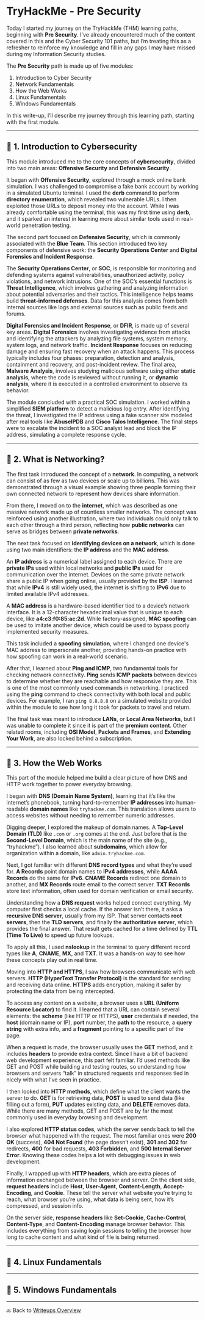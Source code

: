 # TryHackMe - Pre Security

Today I started my journey on the TryHackMe (THM) learning paths, beginning with **Pre Security**. I've already encountered much of the content covered in this and the Cyber Security 101 paths, but I’m treating this as a refresher to reinforce my knowledge and fill in any gaps I may have missed during my Information Security studies.

The **Pre Security** path is made up of five modules:
1. Introduction to Cyber Security
2. Network Fundamentals
3. How the Web Works
4. Linux Fundamentals
5. Windows Fundamentals

In this write-up, I’ll describe my journey through this learning path, starting with the first module.

---

## 📌 1. Introduction to Cybersecurity

This module introduced me to the core concepts of **cybersecurity**, divided into two main areas: **Offensive Security** and **Defensive Security**.

It began with **Offensive Security**, explored through a mock online bank simulation. I was challenged to compromise a fake bank account by working in a simulated Ubuntu terminal. I used the **derb** command to perform **directory enumeration**, which revealed two vulnerable URLs. I then exploited those URLs to deposit money into the account. While I was already comfortable using the terminal, this was my first time using **derb**, and it sparked an interest in learning more about similar tools used in real-world penetration testing.

The second part focused on **Defensive Security**, which is commonly associated with the **Blue Team**. This section introduced two key components of defensive work: the **Security Operations Center** and **Digital Forensics and Incident Response**.

The **Security Operations Center**, or **SOC**, is responsible for monitoring and defending systems against vulnerabilities, unauthorized activity, policy violations, and network intrusions. One of the SOC’s essential functions is **Threat Intelligence**, which involves gathering and analyzing information about potential adversaries and their tactics. This intelligence helps teams build **threat-informed defenses**. Data for this analysis comes from both internal sources like logs and external sources such as public feeds and forums.

**Digital Forensics and Incident Response**, or **DFIR**, is made up of several key areas. **Digital Forensics** involves investigating evidence from attacks and identifying the attackers by analyzing file systems, system memory, system logs, and network traffic. **Incident Response** focuses on reducing damage and ensuring fast recovery when an attack happens. This process typically includes four phases: preparation, detection and analysis, containment and recovery, and post-incident review. The final area, **Malware Analysis**, involves studying malicious software using either **static analysis**, where the code is reviewed without running it, or **dynamic analysis**, where it is executed in a controlled environment to observe its behavior.

The module concluded with a practical SOC simulation. I worked within a simplified **SIEM platform** to detect a malicious log entry. After identifying the threat, I investigated the IP address using a fake scanner site modeled after real tools like **AbuseIPDB** and **Cisco Talos Intelligence**. The final steps were to escalate the incident to a SOC analyst lead and block the IP address, simulating a complete response cycle.

---

## 📌 2. What is Networking?

The first task introduced the concept of a **network**. In computing, a network can consist of as few as two devices or scale up to billions. This was demonstrated through a visual example showing three people forming their own connected network to represent how devices share information.

From there, I moved on to the **internet**, which was described as one massive network made up of countless smaller networks. The concept was reinforced using another illustration, where two individuals could only talk to each other through a third person, reflecting how **public networks** can serve as bridges between **private networks**.

The next task focused on **identifying devices on a network**, which is done using two main identifiers: the **IP address** and the **MAC address**.

An **IP address** is a numerical label assigned to each device. There are **private IPs** used within local networks and **public IPs** used for communication over the internet. Devices on the same private network share a public IP when going online, usually provided by the **ISP**. I learned that while **IPv4** is still widely used, the internet is shifting to **IPv6** due to limited available IPv4 addresses.

A **MAC address** is a hardware-based identifier tied to a device’s network interface. It is a 12-character hexadecimal value that is unique to each device, like **a4\:c3\:f0:85\:ac:2d**. While factory-assigned, **MAC spoofing** can be used to imitate another device, which could be used to bypass poorly implemented security measures.

This task included a **spoofing simulation**, where I changed one device's MAC address to impersonate another, providing hands-on practice with how spoofing can work in a real-world scenario.

After that, I learned about **Ping and ICMP**, two fundamental tools for checking network connectivity. **Ping** sends **ICMP packets** between devices to determine whether they are reachable and how responsive they are. This is one of the most commonly used commands in networking. I practiced using the **ping** command to check connectivity with both local and public devices. For example, I ran `ping 8.8.8.8` on a simulated website provided within the module to see how long it took for packets to travel and return.

The final task was meant to introduce **LANs**, or **Local Area Networks**, but I was unable to complete it since it is part of the **premium content**. Other related rooms, including **OSI Model**, **Packets and Frames**, and **Extending Your Work**, are also locked behind a subscription.

---

## 📌 3. How the Web Works

This part of the module helped me build a clear picture of how DNS and HTTP work together to power everyday browsing.

I began with **DNS (Domain Name System)**, learning that it’s like the internet’s phonebook, turning hard-to-remember **IP addresses** into human-readable **domain names** like `tryhackme.com`. This translation allows users to access websites without needing to remember numeric addresses.

Digging deeper, I explored the makeup of domain names. A **Top-Level Domain (TLD)** like `.com` or `.org` comes at the end. Just before that is the **Second-Level Domain**, which is the main name of the site (e.g., “tryhackme”). I also learned about **subdomains**, which allow for organization within a domain, like `admin.tryhackme.com`.

Next, I got familiar with different **DNS record types** and what they’re used for. **A Records** point domain names to **IPv4 addresses**, while **AAAA Records** do the same for **IPv6**. **CNAME Records** redirect one domain to another, and **MX Records** route email to the correct server. **TXT Records** store text information, often used for domain verification or email security.

Understanding how a **DNS request** works helped connect everything. My computer first checks a local cache. If the answer isn’t there, it asks a **recursive DNS server**, usually from my ISP. That server contacts **root servers**, then the **TLD servers**, and finally the **authoritative server**, which provides the final answer. That result gets cached for a time defined by **TTL (Time To Live)** to speed up future lookups.

To apply all this, I used **nslookup** in the terminal to query different record types like **A**, **CNAME**, **MX**, and **TXT**. It was a hands-on way to see how these concepts play out in real time.

Moving into **HTTP and HTTPS**, I saw how browsers communicate with web servers. **HTTP (HyperText Transfer Protocol)** is the standard for sending and receiving data online. **HTTPS** adds encryption, making it safer by protecting the data from being intercepted.

To access any content on a website, a browser uses a **URL (Uniform Resource Locator)** to find it. I learned that a URL can contain several elements: the **scheme** (like HTTP or HTTPS), **user** credentials if needed, the **host** (domain name or IP), **port** number, the **path** to the resource, a **query string** with extra info, and a **fragment** pointing to a specific part of the page.

When a request is made, the browser usually uses the **GET** method, and it includes **headers** to provide extra context. Since I have a bit of backend web development experience, this part felt familiar. I’d used methods like GET and POST while building and testing routes, so understanding how browsers and servers “talk” in structured requests and responses tied in nicely with what I’ve seen in practice.

I then looked into **HTTP methods**, which define what the client wants the server to do. **GET** is for retrieving data, **POST** is used to send data (like filling out a form), **PUT** updates existing data, and **DELETE** removes data. While there are many methods, GET and POST are by far the most commonly used in everyday browsing and development.

I also explored **HTTP status codes**, which the server sends back to tell the browser what happened with the request. The most familiar ones were **200 OK** (success), **404 Not Found** (the page doesn’t exist), **301** and **302** for redirects, **400** for bad requests, **403 Forbidden**, and **500 Internal Server Error**. Knowing these codes helps a lot with debugging issues in web development.

Finally, I wrapped up with **HTTP headers**, which are extra pieces of information exchanged between the browser and server. On the client side, **request headers** include **Host**, **User-Agent**, **Content-Length**, **Accept-Encoding**, and **Cookie**. These tell the server what website you're trying to reach, what browser you’re using, what data is being sent, how it’s compressed, and session info.

On the server side, **response headers** like **Set-Cookie**, **Cache-Control**, **Content-Type**, and **Content-Encoding** manage browser behavior. This includes everything from saving login sessions to telling the browser how long to cache content and what kind of file is being returned.

---

## 📌 4. Linux Fundamentals

---

## 📌 5. Windows Fundamentals

---

🔙 Back to [Writeups Overview](README.md)
